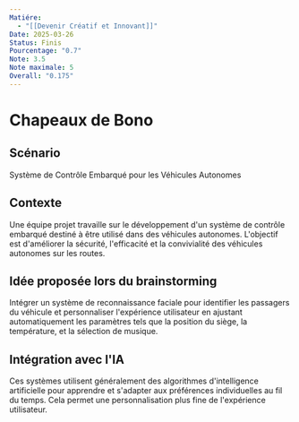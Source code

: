 ```yaml
---
Matiére:
  - "[[Devenir Créatif et Innovant]]"
Date: 2025-03-26
Status: Finis
Pourcentage: "0.7"
Note: 3.5
Note maximale: 5
Overall: "0.175"
---
```

# Chapeaux de Bono
  
## Scénario
Système de Contrôle Embarqué pour les Véhicules Autonomes
  
## Contexte
Une équipe projet travaille sur le développement d'un système de contrôle embarqué destiné à être utilisé dans des véhicules autonomes. L'objectif est d'améliorer la sécurité, l'efficacité et la convivialité des véhicules autonomes sur les routes.
  
## Idée proposée lors du brainstorming
Intégrer un système de reconnaissance faciale pour identifier les passagers du véhicule et personnaliser l'expérience utilisateur en ajustant automatiquement les paramètres tels que la position du siège, la température, et la sélection de musique.
  
## Intégration avec l'IA
Ces systèmes utilisent généralement des algorithmes d'intelligence artificielle pour apprendre et s'adapter aux préférences individuelles au fil du temps. Cela permet une personnalisation plus fine de l'expérience utilisateur.